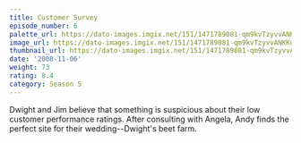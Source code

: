 ```yaml
---
title: Customer Survey
episode_number: 6
palette_url: https://dato-images.imgix.net/151/1471789081-qm9kvTzyvvANKKui7jve4s1Ilb1.jpg?ixlib=rb-1.1.0&ch=DPR%2CWidth&auto=enhance&palette=json
image_url: https://dato-images.imgix.net/151/1471789081-qm9kvTzyvvANKKui7jve4s1Ilb1.jpg?ixlib=rb-1.1.0&ch=DPR%2CWidth&auto=compress%2Cformat&w=500
thumbnail_url: https://dato-images.imgix.net/151/1471789081-qm9kvTzyvvANKKui7jve4s1Ilb1.jpg?ixlib=rb-1.1.0&ch=DPR%2CWidth&auto=enhance&w=500&h=280&fit=crop&fm=jpg
date: '2008-11-06'
weight: 73
rating: 8.4
category: Season 5
---
```


Dwight and Jim believe that something is suspicious about their low customer performance ratings. After consulting with Angela, Andy finds the perfect site for their wedding--Dwight's beet farm.